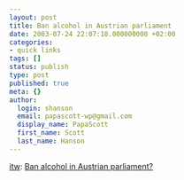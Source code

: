 ```yaml
---
layout: post
title: Ban alcohol in Austrian parliament
date: 2003-07-24 22:07:18.000000000 +02:00
categories:
- quick links
tags: []
status: publish
type: post
published: true
meta: {}
author:
  login: shanson
  email: papascott-wp@gmail.com
  display_name: PapaScott
  first_name: Scott
  last_name: Hanson
---
```

<p><a title="Industrial Technology & Witchcraft - das Weblog von TextLab" href="http://www.industrial-technology-and-witchcraft.de/index.php?id=P2787">itw</a>: <a title="If you're too drunk to drive, are you too drunk to pass laws?" href="http://de.news.yahoo.com/030724/71/3k01h.html">Ban alcohol in Austrian parliament?</a></p>
